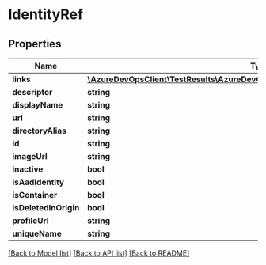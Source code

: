# IdentityRef

## Properties
Name | Type | Description | Notes
------------ | ------------- | ------------- | -------------
**links** | [**\AzureDevOpsClient\TestResults\AzureDevOpsClient\TestResults\Model\ReferenceLinks**](ReferenceLinks.md) |  | [optional] 
**descriptor** | **string** |  | [optional] 
**displayName** | **string** |  | [optional] 
**url** | **string** |  | [optional] 
**directoryAlias** | **string** |  | [optional] 
**id** | **string** |  | [optional] 
**imageUrl** | **string** |  | [optional] 
**inactive** | **bool** |  | [optional] 
**isAadIdentity** | **bool** |  | [optional] 
**isContainer** | **bool** |  | [optional] 
**isDeletedInOrigin** | **bool** |  | [optional] 
**profileUrl** | **string** |  | [optional] 
**uniqueName** | **string** |  | [optional] 

[[Back to Model list]](../README.md#documentation-for-models) [[Back to API list]](../README.md#documentation-for-api-endpoints) [[Back to README]](../README.md)


